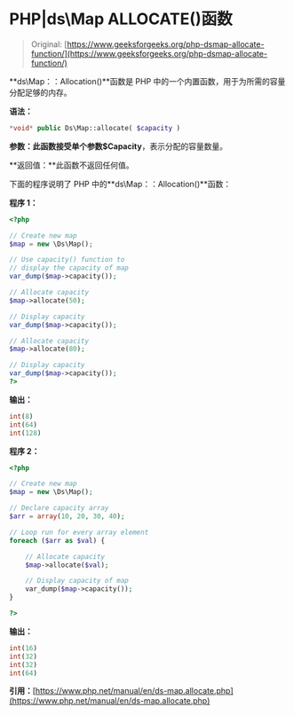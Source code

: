 # PHP|ds\Map ALLOCATE()函数

> Original: [https://www.geeksforgeeks.org/php-dsmap-allocate-function/](https://www.geeksforgeeks.org/php-dsmap-allocate-function/)

**ds\Map：：Allocation()**函数是 PHP 中的一个内置函数，用于为所需的容量分配足够的内存。

**语法：**

```php
*void* public Ds\Map::allocate( $capacity )
```

**参数：**此函数接受单个参数**$Capacity**，表示分配的容量数量。

**返回值：**此函数不返回任何值。

下面的程序说明了 PHP 中的**ds\Map：：Allocation()**函数：

**程序 1：**

```php
<?php 

// Create new map 
$map = new \Ds\Map(); 

// Use capacity() function to 
// display the capacity of map
var_dump($map->capacity()); 

// Allocate capacity 
$map->allocate(50); 

// Display capacity 
var_dump($map->capacity()); 

// Allocate capacity 
$map->allocate(80); 

// Display capacity 
var_dump($map->capacity()); 
?> 
```

**输出：**

```php
int(8)
int(64)
int(128)

```

**程序 2：**

```php
<?php 

// Create new map 
$map = new \Ds\Map(); 

// Declare capacity array 
$arr = array(10, 20, 30, 40); 

// Loop run for every array element 
foreach ($arr as $val) { 

    // Allocate capacity 
    $map->allocate($val); 

    // Display capacity of map
    var_dump($map->capacity()); 
} 

?> 
```

**输出：**

```php
int(16)
int(32)
int(32)
int(64)

```

**引用：**[https://www.php.net/manual/en/ds-map.allocate.php](https://www.php.net/manual/en/ds-map.allocate.php)